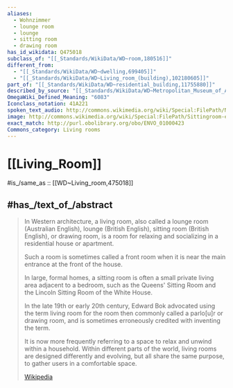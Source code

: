 ```yaml
---
aliases:
  - Wohnzimmer
  - lounge room
  - lounge
  - sitting room
  - drawing room
has_id_wikidata: Q475018
subclass_of: "[[_Standards/WikiData/WD~room,180516]]"
different_from:
  - "[[_Standards/WikiData/WD~dwelling,699405]]"
  - "[[_Standards/WikiData/WD~Living_room_(building),102180605]]"
part_of: "[[_Standards/WikiData/WD~residential_building,11755880]]"
described_by_source: "[[_Standards/WikiData/WD~Metropolitan_Museum_of_Art_Tagging_Vocabulary,106727050]]"
OmegaWiki_Defined_Meaning: "6083"
Iconclass_notation: 41A221
spoken_text_audio: http://commons.wikimedia.org/wiki/Special:FilePath/Nl-Woonkamer-article.ogg
image: http://commons.wikimedia.org/wiki/Special:FilePath/Sittingroom-edit1.jpg
exact_match: http://purl.obolibrary.org/obo/ENVO_01000423
Commons_category: Living rooms
---
```


# [[Living_Room]] 

#is_/same_as :: [[WD~Living_room,475018]] 

## #has_/text_of_/abstract 

> In Western architecture, a living room, also called a lounge room (Australian English), 
> lounge (British English), sitting room (British English), or drawing room, 
> is a room for relaxing and socializing in a residential house or apartment. 
> 
> Such a room is sometimes called a front room 
> when it is near the main entrance at the front of the house. 
> 
> In large, formal homes, a sitting room is often a small private living area adjacent to a bedroom, 
> such as the Queens' Sitting Room and the Lincoln Sitting Room of the White House.
>
> In the late 19th or early 20th century, Edward Bok advocated using the term living room 
> for the room then commonly called a parlo[u]r or drawing room, 
> and is sometimes erroneously credited with inventing the term. 
> 
> It is now more frequently referring to a space to relax and unwind within a household. 
> Within different parts of the world, living rooms are designed differently and evolving, 
> but all share the same purpose, to gather users in a comfortable space.
>
> [Wikipedia](https://en.wikipedia.org/wiki/Living%20room) 

